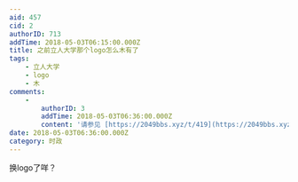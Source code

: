 ```yaml
---
aid: 457
cid: 2
authorID: 713
addTime: 2018-05-03T06:15:00.000Z
title: 之前立人大学那个logo怎么木有了
tags:
    - 立人大学
    - logo
    - 木
comments:
    -
        authorID: 3
        addTime: 2018-05-03T06:36:00.000Z
        content: '请参见 [https://2049bbs.xyz/t/419](https://2049bbs.xyz/t/419) 帖子 #12 楼'
date: 2018-05-03T06:36:00.000Z
category: 时政
---
```


换logo了咩？
